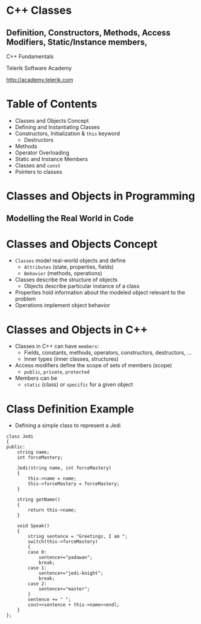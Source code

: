 <!-- section start -->
<!-- attr: { id:'title', class:'slide-title', hasScriptWrapper:true } -->
# C++ Classes
## Definition, Constructors, Methods, Access Modifiers, Static/Instance members,

<div class="signature">
    <p class="signature-course">C++ Fundamentals</p>
    <p class="signature-initiative">Telerik Software Academy</p>
    <a href="http://academy.telerik.com" class="signature-link">http://academy.telerik.com</a>
</div>

<!-- section start -->
<!-- attr: {} -->
# Table of Contents
- Classes and Objects Concept
- Defining and Instantiating Classes
- Constructors, Initialization &amp; `this` keyword
  - Destructors
- Methods
- Operator Overloading
- Static and Instance Members
- Classes and `const`
- Pointers to classes

<!-- section start -->
<!-- attr: { class:'slide-section' } -->
# Classes and Objects in Programming
## Modelling the Real World in Code

<!-- attr: {} -->
# Classes and Objects Concept
- `Classes` model real-world objects and define
  - `Attributes` (state, properties, fields)
  - `Behavior` (methods, operations)
- Classes describe the structure of objects
  - Objects describe particular instance of a class
- Properties hold information about the modeled object relevant to the problem
- Operations implement object behavior

<!-- attr: {} -->
# Classes and Objects in C++
- Classes in C++ can have `members`:
  - Fields, constants, methods, operators, constructors, destructors, …
  - Inner types (inner classes, structures)
- Access modifiers define the scope of sets of members (scope)
  - `public`, `private`, `protected`
- Members can be
  - `static` (class) or `specific` for a given object

<!-- attr: {} -->
# Class Definition Example
- Defining a simple class to represent a Jedi

<pre style="overflow:auto;height:80%">
<code style="height:90%">class Jedi
{
public:
    string name;
    int forceMastery;

    Jedi(string name, int forceMastery)
    {
        this-&gt;name = name;
        this-&gt;forceMastery = forceMastery;
    }

    string getName()
    {
        return this-&gt;name;
    }

    void Speak()
    {
        string sentence = "Greetings, I am ";
        switch(this-&gt;forceMastery)
        {
        case 0:
            sentence+="padawan";
            break;
        case 1:
            sentence+="jedi-knight";
            break;
        case 2:
            sentence+="master";
        }
        sentence += " ";
        cout&lt;&lt;sentence + this-&gt;name&lt;&lt;endl;
    }
};</code></pre>

<!-- attr: { class:'slide-section demo' } -->
# Simple Class Definition
## Live Demo

<!-- section start -->
<!-- attr: { class:'slide-section' } -->
# Defining Classes in C++
## Syntax, Keywords, Basic Members

<!-- attr: { hasScriptWrapper:true } -->
# Defining Classes in C++
- Classes are either defined with the `class` or `struct` keyword
  - Both syntaxes are **almost** the same
- Class definition is in the form:

```cpp
class ClassName : InheritedClass1, ...
{
access-modifier : // e.g. public:
    members       // e.g. int a;
				  // or int answer(){return 42;}
access-modifier :
    members
...
};
```

<div class="balloon" style="top:84%; left:10%">
Don't forget the semicolon after definition
</div>

<!-- attr: {} -->
# Defining Classes in C++
- A class has a name
- A class can "inherit" other classes
  - i.e. reuse their logic and members
- A class declares accessibility of its members
  - Which members are visible from outside
  - Which members are visible from inheritors
  - Which members are only visible from inside
  - These are known as "access modifiers" or "scopes"

<!-- attr: { hasScriptWrapper:true } -->
# Defining Classes in C++
- Access modifiers in classes
  - `public`: accessible from <span style="color:red">anywhere outside or inside the class and its inheritors</span>
  - `protected`: accessible from <span style="color:yellow">inside the class and from its inheritors</span>
  - `private`: accessible <span style="color:green">only from inside the class</span>
- If not specified, members of a `class` are <span style="color:red">private</span>
  - If not specified, members of a `struct` are <span style="color:green">public</span>

<!-- An access modifier affects all members, declared after it up to the next modifier (or up to the end of the class definition) -->

<!-- attr: {} -->
# Defining Classes in C++
- Fields are the simplest members of classes
  - Fields are variables inside the class
  - Can be of any type, including other classes, or even of the same class
    - The latter case is usually called a recursive class
  - Can be initialized on declaration (C++11)
    - Keep in mind they can be changed by the constructor or other methods

```cpp
class Person {
public:
    string name;
	int age = 0;
};
```

<!-- attr: {} -->
# Defining Classes in C++
- Creating objects of classes
  - Usually to use a class, you instantiate an object of that class
    - E.g. you instantiate a individual of type Person
```cpp
Person somebody;
```
    - "instantiate": we create an instance
	  - not "initialized"
- Accessing object members
  - Members are accessed through the `.` operator
```cpp
somebody.name = "Waspy";
cout << somebody.name;
```

<!-- attr: { class:'slide-section demo' } -->
# Creating Classes &amp; Instantiating Objects
## Live Demo

<!-- section start -->
<!-- attr: { class:'slide-section' } -->
# Constructors
## Initializing Objects, Calling Constructors

<!-- attr: {} -->
# Constructors
- Objects need to be initialized before usage
  - If not, we could get undetermined results
  - Just like with uninitialized variables
- Objects usually can't be initialized by literal:
  - E.g. can't initializea Person with just a name, or just a number, it needs both to set its age and name
    - Some classes need even more values

    - Some classes need complex initialization logic

```cpp
Person somebody = "Tony";
Person somebody = 5;
//both of the above are wrong
```

<!-- attr: {} -->
# Constructors
- Constructors are special functions, responsible for initializing objects
  - Declared inside the class
  - Have same name as the class
  - Accept parameters like normal functions
  - Can be overloaded like normal functions
  - Have direct access to the class members
  - Don't have a return type
  - Execute after inline initialization
    - i.e. if a field has a value at declaration, the constructor can change it

<!-- attr: {} -->
# Constructors
- Constructor for the Person class

```cpp
class Person
{
public:
    string name;
    int age = 0;

    Person(string nameParameter, int ageParameter)
    {
        name = nameParameter;
        age = ageParameter;
				// changes the 0 value of age
    }
};
```

<!-- attr: {} -->
# Constructors
- Constructors can be called in several ways
  - Parenthesis after identifier, at declaration
  - Class name, followed by parenthesis
    - i.e. create a temporary &amp; assign it to an instance
```cpp
Person p("Tony", 22);
Person p = Person("Tony", 22);
```
  - Same as above, but with "new"
    - Allocates dynamic memory for objects
    - Returns a pointer to the memory
```cpp
Person *p = new Person("Tony", 22);
```

<!-- attr: { class:'slide-section demo' } -->
# Basic Constructors
## Live Demo

<!-- attr: { hasScriptWrapper:true } -->
# Constructors
- Mistaken constructor (ambiguous identifiers)
  - `name` and `age` here hide the class fields
    - Function variables and parameters are "more local" than global or class variables

```cpp
class Person
{
public:
    string name;
    int age;

    Person(string name, int age)
    {
        name = name;
        age = age;
    }
};
```

<div class="balloon" style="top:80%;left:42%">
These assignments do nothing – they set the parameters to their own values
</div>

<!-- attr: { style:'font-size:40px' } -->
# Constructors &amp; this
- The `this` keyword
  - Explicitly refers to the current class instance
  - Used to explicitly point to a instance member
    - Even if it is hidden by local variables

```cpp
class Person
{
public:
    string name;
    int age;

    Person(string name, int age)
    {
        this->name = name;
        this->age = age;
    }
};
```

<!-- attr: { hasScriptWrapper:true } -->
# Constructors &amp; this
- More info on the `this` keyword
  - Typed pointer to current instance
    - E.g. for a `Person` instance named `p`, `this` could be expressed as: `Person* this = &p;`
  - Can be used in any constructor
    - or function (method) inside the class
  - Recommended way of accessing instance members

<div class="balloon" style="top:36%;left:78%">
don't try to compile that
<div>

<!-- attr: { class:'slide-section demo' } -->
# Using "this" in Constructors
## Live Demo

<!-- attr: { style:'font-size:40px' } -->
# Overloading Constructors
- Constructors can be overloaded

```cpp
class Person {
public:
    string name;
    int age;

    Person(string name, int age)
    {
        this->name = name;
        this->age = age;
    }

	// format: "022Tony"-> Tony, age 22
    Person(string personInfo)
    {
        this->age = 100 * (personInfo[0] - '0') +
                    10 * (personInfo[1] - '0') +
                    personInfo[2] - '0';
        this->name = personInfo.substr(3);
    }
};
```

<!-- attr: { style:'font-size:40px' } -->
# Overloading Constructors
- Constructor parameters can have default values, just like functions

```cpp
class Person
{
public:
    string name;
    int age;

    Person(string name = "Anonymous", int age = 0)
    {
        this->name = name;
        this->age = age;
    }
};
```

<!-- attr: { class:'slide-section demo'} -->
# Constructor Overloading
## Live Demo

<!-- attr: { style:'font-size:40px' } -->
# Destructors
- Destructors are special functions, called when an object is freed from memory
- A destructor is usually responsible for:
  - Cleaning up allocated dynamic memory by the instance
  - Resetting any changes a constructor could have made outside the instance
- Syntax: same as constructor, with a `~` prefix and no parameters

```cpp
~Person(){ ... }
```

<!-- attr: { class:'slide-section demo' } -->
# Destructors
## Live Demo

<!-- section start -->
<!-- attr: { class:'slide-section' } -->
# Methods
## Functions in Classes

<!-- attr: {} -->
# Methods
- Methods are functions, belonging to a class
- Methods have all the properties of functions
  - Can accept parameters and be overloaded
  - Can have default values for parameters
  - Have return values
- Methods have access to other class members
  - Recommended to use the `this` pointer
- Methods can be accessed through any instance through the `.` operator

<!-- attr: { style:'font-size:40px' } -->
# Methods

```cpp
class Person
{
public:
    string name;
    int age;

    Person(string name, int age)
    {
        this->name = name;
        this->age = age;
    }

    string GetInfo()
    {
        stringstream infoStream;
        infoStream << this->name
			<< ", age: " << this->age << endl;
        return infoStream.str();
    }
};
```

<!-- attr: { class:'slide-section demo' } -->
# Methods
## Live Demo

<!-- section start -->
<!-- attr: { class:'slide-section' } -->
# Operator Overloading
## Redefining basic operations for complex classes

<!-- attr: {} -->
# Operator Overloading
- Classes define new types in C++
  - Types interact with assignments, function calls and operators
- Instances of a new class can also use operators
  - By defining how operators work on its instances
  - This is called operator overloading
- Syntax

```cpp
type operator sign (parameters) { /*... body ...*/ } 
```

<!-- attr: { style:'font-size:40px' } -->
# Operator Overloading
- Example overloading + for 2D vectors

```cpp
class Vector2D
{
public:
    double x;
    double y;

    Vector2D(double x = 0, double y = 0)
    {
        this->x = x;
        this->y = y;
    }

    Vector2D operator + (const Vector2D &other)
    {
        return Vector2D(this->x + other.x,
                        this->y + other.y);
    }
};
```

<!-- attr: { class:'slide-section demo' } -->
# Basic Operator Overloading
## Live Demo

<!-- attr: {} -->
# Operator Overloading
- Overloaded operators are just special functions
  - Using operators is just calling those functions
- Operators can be overloaded both as members and as non-members
  - Members can access the calling object through the `this` pointer
  - Non-members take an additional parameter to refer to the object, calling the operator

<!-- attr: { style:'font-size:35px',hasScriptWrapper:true } -->
# Operator Overloading
- Form of common overloaded operators:

<img src="img/operator-table.png">

<!-- attr: { class:'slide-section demo' } -->
# Overloading Operators as Members an Non-Members
## Live Demo

<!-- attr: {} -->
# Operator Overloading
- Calling operators can be done in two ways
  - As normal operators in expressions
  - By their function name i.e.:
  - prefixed with operator keyword,
    - followed by the actual operator
    - and its parameters in parantheses

```cpp
c = a + b;
c = a.operator+ (b);
```

<!-- section start -->
<!-- attr: { class:'slide-section demo' } -->
# Static Members
## Members Common for all Instances

<!-- attr: {} -->
# Static Members
- There is data (and behavior) which can be the same for all instances of a class
  - E.g. average person age – doesn't need to be specific for each instance
- Static members
  - Single common variables for objects of a class
};</code></pre>
  - Marked by the `static` keyword
  - Must be initialized from outside the class
    - To avoid reinitialization

<!-- attr: { style:'font-size:40px', hasScriptWrapper:true } -->
# Static Members
- Example: Person static members

<pre style="overflow:auto;height:50%">
<code style="height:90%">class Person
{
private:
    static int personCount;
    static int totalPersonAge;

public:
    string name;
    int age;

    Person(string name = "", int age = 0)
    {
        this-&gt;name = name;
        this-&gt;age = age;

        Person::totalPersonAge += this-&gt;age;
        Person::personCount++;
    }

    ~Person()
    {
        Person::totalPersonAge -= this-&gt;age;
        Person::personCount--;
    }

    static int getAveragePersonAge()
    {
        return Person::totalPersonAge
			/ Person::personCount;
    }
};</code></pre>

- Two ways of accessing static members:
  - Through class name, followed by ::
  - Through instance, like any other member

<!-- attr: { class:'slide-section demo' } -->
# Static Members
## Live Demo

<!-- section start -->
<!-- attr: { class:'slide-section' } -->
# Classes and const
## Restricting Modifications Compile-Time

<!-- attr: { style:'font-size:40px' } -->
# Classes and const
- Class members can be defined `const`
  - Fields follow the same rules as `const` variables
  - Methods and operators cannot modify the instance they are called on
    - Syntax: place `const` after method parentheses

```cpp
class Person {
    ...
    string getInfo() const
    {
        stringstream infoStream;
        infoStream << this->name <<", age: "
			<< this->age << endl;
        return infoStream.str();
    }
};
```

<!-- attr: {} -->
# Classes and const
- `const` methods are frequently used
  - Mark a non-modifying method
  - Hence, required by many standard library methods, accepting references
  - A `const` reference to an object can only call `const` methods
- An object can be `const` like any variable
  - Only consturctor & `const` methods can be called

```cpp
const Person p = Person("Tony", 20);
cout << p.getPersonInfo() << endl;
```

<!-- attr: { class:'slide-section demo' } -->
# Classes and const
## Live Demo

<!-- section start -->
<!-- attr: { class:'slide-section' } -->
# Pointers to Classes
## Instances in Dynamic Memory

<!-- attr: { style:'font-size:40px' } -->
# Pointers to Classes
- As mentioned, creating an instance with the `new` keyword returns a pointer
- A pointer can also be obtained by using the reference operator `&`
```cpp
Person *samPtr = new Person("Sam", 18);
Person frodo = Person("Frodo", 18);
Person *frodoPtr = &frodo;
```
- All typical pointer operations are valid
- Access to members is done through the `->` operator
```cpp
cout << samPtr->getPersonInfo() << endl;
```

<!-- attr: { class:'slide-section demo' } -->
# Pointers to Classes
## Live Demo

<!-- section start -->
<!-- attr: { class:'slide-questions' } -->
# C++ Classes
## Questions
